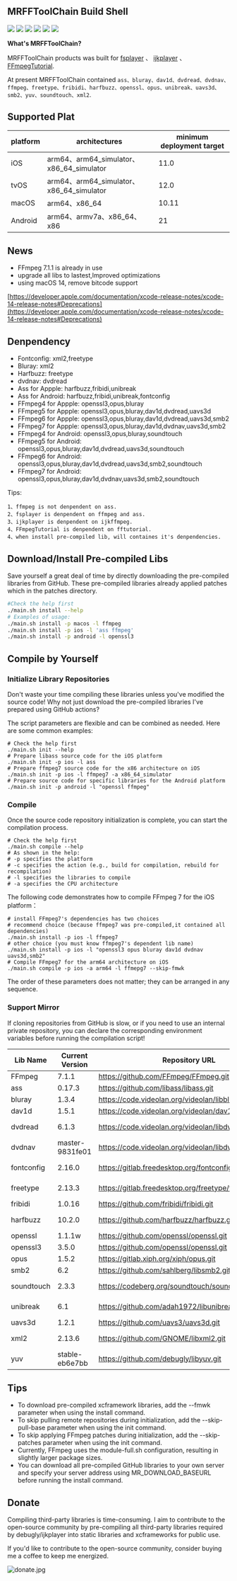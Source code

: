 ## MRFFToolChain Build Shell

![](https://img.shields.io/github/downloads/debugly/MRFFToolChainBuildShell/total) <img src="https://img.shields.io/badge/Platform-%20iOS%20macOS%20tvOS%20Android-blue.svg"> <img src="https://img.shields.io/badge/FFmpeg-%207.1.1%20-28b463.svg"> <img src="https://img.shields.io/badge/FFmpeg-%206.1.1%20-138d75.svg"> <img src="https://img.shields.io/badge/FFmpeg-%205.1.6%20-17a589.svg"> <img src="https://img.shields.io/badge/FFmpeg-%204.0.5%20-1abc9c.svg">

**What's MRFFToolChain?**

MRFFToolChain products was built for [fsplayer](https://github.com/debugly/fsplayer) 、 [ijkplayer](https://github.com/debugly/ijkplayer) 、[FFmpegTutorial](https://github.com/debugly/FFmpegTutorial).

At present MRFFToolChain contained `ass、bluray、dav1d、dvdread、dvdnav、ffmpeg、freetype、fribidi、harfbuzz、openssl、opus、unibreak、uavs3d、smb2、yuv、soundtouch、xml2`.

## Supported Plat

| platform | architectures                          | minimum deployment target |
| -------- | -------------------------------------- | ------------------------- |
| iOS      | arm64、arm64_simulator、x86_64_simulator | 11.0                      |
| tvOS     | arm64、arm64_simulator、x86_64_simulator | 12.0                      |
| macOS    | arm64、x86_64                           | 10.11                     |
| Android  | arm64、armv7a、x86_64、x86                | 21                        |

## News

- FFmpeg 7.1.1 is already in use
- upgrade all libs to lastest,Improved optimizations
- using macOS 14, remove bitcode support

[https://developer.apple.com/documentation/xcode-release-notes/xcode-14-release-notes#Deprecations](https://developer.apple.com/documentation/xcode-release-notes/xcode-14-release-notes#Deprecations)

## Denpendency

- Fontconfig: xml2,freetype
- Bluray: xml2
- Harfbuzz: freetype
- dvdnav: dvdread
- Ass for Appple:  harfbuzz,fribidi,unibreak
- Ass for Android: harfbuzz,fribidi,unibreak,fontconfig
- FFmpeg4 for Appple: openssl3,opus,bluray
- FFmpeg5 for Appple: openssl3,opus,bluray,dav1d,dvdread,uavs3d
- FFmpeg6 for Appple: openssl3,opus,bluray,dav1d,dvdread,uavs3d,smb2
- FFmpeg7 for Appple: openssl3,opus,bluray,dav1d,dvdnav,uavs3d,smb2
- FFmpeg4 for Android: openssl3,opus,bluray,soundtouch
- FFmpeg5 for Android: openssl3,opus,bluray,dav1d,dvdread,uavs3d,soundtouch
- FFmpeg6 for Android: openssl3,opus,bluray,dav1d,dvdread,uavs3d,smb2,soundtouch
- FFmpeg7 for Android: openssl3,opus,bluray,dav1d,dvdnav,uavs3d,smb2,soundtouch

Tips: 

```
1、ffmpeg is not denpendent on ass.
2、fsplayer is denpendent on ffmpeg and ass.
3、ijkplayer is denpendent on ijkffmpeg.
4、FFmpegTutorial is denpendent on fftutorial.
4、when install pre-compiled lib, will containes it's denpendencies.
```

## Download/Install Pre-compiled Libs

Save yourself a great deal of time by directly downloading the pre-compiled libraries from GitHub.
These pre-compiled libraries already applied patches which in the patches directory.

```bash
#Check the help first
./main.sh install --help
# Examples of usage:
./main.sh install -p macos -l ffmpeg
./main.sh install -p ios -l 'ass ffmpeg'
./main.sh install -p android -l openssl3
```

## Compile by Yourself

### Initialize Library Repositories

Don't waste your time compiling these libraries unless you've modified the source code!
Why not just download the pre-compiled libraries I've prepared using GitHub actions?

The script parameters are flexible and can be combined as needed. Here are some common examples:

```
# Check the help first
./main.sh init --help
# Prepare libass source code for the iOS platform
./main.sh init -p ios -l ass
# Prepare ffmpeg7 source code for the x86 architecture on iOS
./main.sh init -p ios -l ffmpeg7 -a x86_64_simulator
# Prepare source code for specific libraries for the Android platform
./main.sh init -p android -l "openssl ffmpeg"
```

### Compile

Once the source code repository initialization is complete, you can start the compilation process.

```
# Check the help first
./main.sh compile --help
# As shown in the help:
# -p specifies the platform
# -c specifies the action (e.g., build for compilation, rebuild for recompilation)
# -l specifies the libraries to compile
# -a specifies the CPU architecture
```

The following code demonstrates how to compile FFmpeg 7 for the iOS platform：

```
# install FFmpeg7's dependencies has two choices
# recommend choice (because ffmpeg7 was pre-compiled,it contained all dependencies)
./main.sh install -p ios -l ffmpeg7
# other choice (you must know ffmpeg7's dependent lib name)
./main.sh install -p ios -l "openssl3 opus bluray dav1d dvdnav uavs3d,smb2"
# Compile FFmpeg7 for the arm64 architecture on iOS
./main.sh compile -p ios -a arm64 -l ffmepg7 --skip-fmwk
```

The order of these parameters does not matter; they can be arranged in any sequence.

### Support Mirror

If cloning repositories from GitHub is slow, or if you need to use an internal private repository, you can declare the corresponding environment variables before running the compilation script!

| Lib Name   | Current Version | Repository URL                                           | Mirror Repository URL                                    |
| ---------- | --------------- | -------------------------------------------------------- | -------------------------------------------------------- |
| FFmpeg     | 7.1.1           | https://github.com/FFmpeg/FFmpeg.git                     | export GIT_FFMPEG_UPSTREAM = git@xx:yy/FFmpeg.git        |
| ass        | 0.17.3          | https://github.com/libass/libass.git                     | export GIT_ASS_UPSTREAM = git@xx:yy/libass.git           |
| bluray     | 1.3.4           | https://code.videolan.org/videolan/libbluray.git         | export GIT_BLURAY_UPSTREAM = git@xx:yy/libbluray.git     |
| dav1d      | 1.5.1           | https://code.videolan.org/videolan/dav1d.git             | export GIT_DAV1D_UPSTREAM = git@xx:yy/dav1d.git          |
| dvdread    | 6.1.3           | https://code.videolan.org/videolan/libdvdread.git        | export GIT_DVDREAD_UPSTREAM = git@xx:yy/libdvdread.git   |
| dvdnav     | master-9831fe01 | https://code.videolan.org/videolan/libdvdnav.git         | export GIT_DVDNAV_UPSTREAM = git@xx:yy/libdvdnav.git     |
| fontconfig | 2.16.0          | https://gitlab.freedesktop.org/fontconfig/fontconfig.git | export GIT_FONTCONFIG_UPSTREAM=git@xx:yy/fontconfig.git  |
| freetype   | 2.13.3          | https://gitlab.freedesktop.org/freetype/freetype.git     | export GIT_FREETYPE_UPSTREAM = git@xx:yy/freetype.git    |
| fribidi    | 1.0.16          | https://github.com/fribidi/fribidi.git                   | export GIT_FRIBIDI_UPSTREAM = git@xx:yy/fribidi.git      |
| harfbuzz   | 10.2.0          | https://github.com/harfbuzz/harfbuzz.git                 | export GIT_HARFBUZZ_UPSTREAM = git@xx:yy/harfbuzz.git    |
| openssl    | 1.1.1w          | https://github.com/openssl/openssl.git                   | export GIT_OPENSSL_UPSTREAM = git@xx:yy/openssl.git      |
| openssl3    | 3.5.0          | https://github.com/openssl/openssl.git                   | export GIT_OPENSSL_UPSTREAM = git@xx:yy/openssl.git      |
| opus       | 1.5.2           | https://gitlab.xiph.org/xiph/opus.git                    | export GIT_OPUS_UPSTREAM = git@xx:yy/opus.git            |
| smb2       | 6.2             | https://github.com/sahlberg/libsmb2.git                  | export GIT_SMB2_UPSTREAM=git@xx:yy/libsmb2.git           |
| soundtouch | 2.3.3           | https://codeberg.org/soundtouch/soundtouch.git           | export GIT_SOUNDTOUCH_UPSTREAM=git@xx:yy/soundtouch.git  |
| unibreak   | 6.1             | https://github.com/adah1972/libunibreak.git              | export GIT_UNIBREAK_UPSTREAM = git@xx:yy/libunibreak.git |
| uavs3d     | 1.2.1           | https://github.com/uavs3/uavs3d.git                      | export GIT_UAVS3D_UPSTREAM=git@xx:yy/UAVS3D.git          |
| xml2       | 2.13.6          | https://github.com/GNOME/libxml2.git                     | export GIT_FONTCONFIG_UPSTREAM=git@xx:yy/fontconfig.git  |
| yuv        | stable-eb6e7bb  | https://github.com/debugly/libyuv.git                    | export GIT_YUV_UPSTREAM=git@xx:yy/yuv.git                |

## Tips

- To download pre-compiled xcframework libraries, add the --fmwk parameter when using the install command.
- To skip pulling remote repositories during initialization, add the --skip-pull-base parameter when using the init command.
- To skip applying FFmpeg patches during initialization, add the --skip-patches parameter when using the init command.
- Currently, FFmpeg uses the module-full.sh configuration, resulting in slightly larger package sizes.
- You can download all pre-compiled GitHub libraries to your own server and specify your server address using MR_DOWNLOAD_BASEURL before running the install command.

## Donate

Compiling third-party libraries is time-consuming. I aim to contribute to the open-source community by pre-compiling all third-party libraries required by debugly/ijkplayer into static libraries and xcframeworks for public use.

If you'd like to contribute to the open-source community, consider buying me a coffee to keep me energized.

![donate.jpg](https://i.postimg.cc/xdVqnBLp/IMG-7481.jpg)
